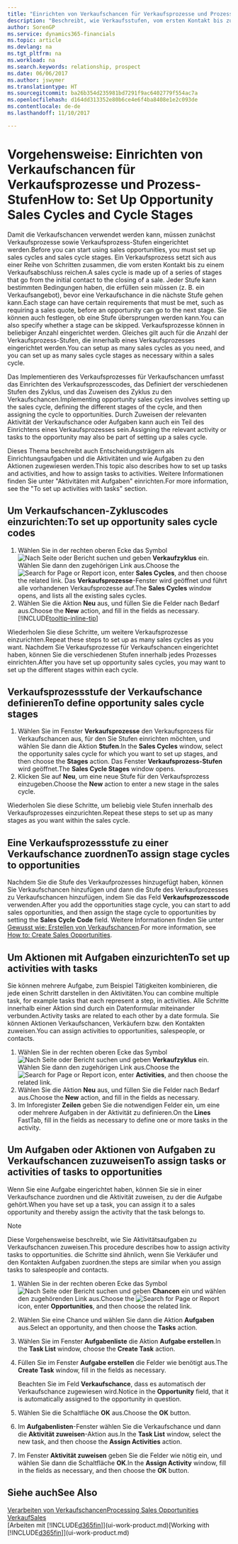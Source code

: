 ```yaml
---
title: "Einrichten von Verkaufschancen für Verkaufsprozesse und Prozess-Stufen| Microsoft Docs"
description: "Beschreibt, wie Verkaufsstufen, vom ersten Kontakt bis zum Schließen definiert, einen Verkaufsprozess erstellt und diesen zu Verkaufschancen in Dynamics 365 Business edition zuweist."
author: SorenGP
ms.service: dynamics365-financials
ms.topic: article
ms.devlang: na
ms.tgt_pltfrm: na
ms.workload: na
ms.search.keywords: relationship, prospect
ms.date: 06/06/2017
ms.author: jswymer
ms.translationtype: HT
ms.sourcegitcommit: ba26b354d235981bd7291f9ac6402779f554ac7a
ms.openlocfilehash: d164dd313352e80b6ce4e6f4ba8408e1e2c093de
ms.contentlocale: de-de
ms.lasthandoff: 11/10/2017

---
```

# <a name="how-to-set-up-opportunity-sales-cycles-and-cycle-stages"></a><span data-ttu-id="f6f93-103">Vorgehensweise: Einrichten von Verkaufschancen für Verkaufsprozesse und Prozess-Stufen</span><span class="sxs-lookup"><span data-stu-id="f6f93-103">How to: Set Up Opportunity Sales Cycles and Cycle Stages</span></span>
<span data-ttu-id="f6f93-104">Damit die Verkaufschancen verwendet werden kann, müssen zunächst Verkaufsprozesse sowie Verkaufsprozess-Stufen eingerichtet werden.</span><span class="sxs-lookup"><span data-stu-id="f6f93-104">Before you can start using sales opportunities, you must set up sales cycles and sales cycle stages.</span></span> <span data-ttu-id="f6f93-105">Ein Verkaufsprozess setzt sich aus einer Reihe von Schritten zusammen, die vom ersten Kontakt bis zu einem Verkaufsabschluss reichen.</span><span class="sxs-lookup"><span data-stu-id="f6f93-105">A sales cycle is made up of a series of stages that go from the initial contact to the closing of a sale.</span></span> <span data-ttu-id="f6f93-106">Jeder Stufe kann bestimmten Bedingungen haben, die erfüllen sein müssen (z. B. ein Verkaufsangebot), bevor eine Verkaufschance in die nächste Stufe gehen kann.</span><span class="sxs-lookup"><span data-stu-id="f6f93-106">Each stage can have certain requirements that must be met, such as requiring a sales quote, before an opportunity can go to the next stage.</span></span> <span data-ttu-id="f6f93-107">Sie können auch festlegen, ob eine Stufe übersprungen werden kann.</span><span class="sxs-lookup"><span data-stu-id="f6f93-107">You can also specify whether a stage can be skipped.</span></span> <span data-ttu-id="f6f93-108">Verkaufsprozesse können in beliebiger Anzahl eingerichtet werden. Gleiches gilt auch für die Anzahl der Verkaufsprozess-Stufen, die innerhalb eines Verkaufsprozesses eingerichtet werden.</span><span class="sxs-lookup"><span data-stu-id="f6f93-108">You can setup as many sales cycles as you need, and you can set up as many sales cycle stages as necessary within a sales cycle.</span></span>

<span data-ttu-id="f6f93-109">Das Implementieren des Verkaufsprozesses für Verkaufschancen umfasst das Einrichten des Verkaufsprozesscodes, das Definiert der verschiedenen Stufen des Zyklus, und das Zuweisen des Zyklus zu den Verkaufschancen.</span><span class="sxs-lookup"><span data-stu-id="f6f93-109">Implementing opportunity sales cycles involves setting up the sales cycle, defining the different stages of the cycle, and then assigning the cycle to opportunities.</span></span> <span data-ttu-id="f6f93-110">Durch Zuweisen der relevanten Aktivität der Verkaufschance oder Aufgaben kann auch ein Teil des Einrichtens eines Verkaufsprozesses sein.</span><span class="sxs-lookup"><span data-stu-id="f6f93-110">Assigning the relevant activity or tasks to the opportunity may also be part of setting up a sales cycle.</span></span>

<span data-ttu-id="f6f93-111">Dieses Thema beschreibt auch Entscheidungsträgern als Einrichtungsaufgaben und die Aktivitäten und wie Aufgaben zu den Aktionen zugewiesen werden.</span><span class="sxs-lookup"><span data-stu-id="f6f93-111">This topic also describes how to set up tasks and activities, and how to assign tasks to activities.</span></span> <span data-ttu-id="f6f93-112">Weitere Informationen finden Sie unter "Aktivitäten mit Aufgaben" einrichten.</span><span class="sxs-lookup"><span data-stu-id="f6f93-112">For more information, see the "To set up activities with tasks" section.</span></span>

## <a name="to-set-up-opportunity-sales-cycle-codes"></a><span data-ttu-id="f6f93-113">Um Verkaufschancen-Zykluscodes einzurichten:</span><span class="sxs-lookup"><span data-stu-id="f6f93-113">To set up opportunity sales cycle codes</span></span>
1. <span data-ttu-id="f6f93-114">Wählen Sie in der rechten oberen Ecke das Symbol ![Nach Seite oder Bericht suchen](media/ui-search/search_small.png "Nach Seite oder Bericht suchen") und geben **Verkaufzyklus** ein. Wählen Sie dann den zugehörigen Link aus.</span><span class="sxs-lookup"><span data-stu-id="f6f93-114">Choose the ![Search for Page or Report](media/ui-search/search_small.png "Search for Page or Report icon") icon, enter **Sales Cycles**, and then choose the related link.</span></span> <span data-ttu-id="f6f93-115">Das **Verkaufsprozesse**-Fenster wird geöffnet und führt alle vorhandenen Verkaufsprozesse auf.</span><span class="sxs-lookup"><span data-stu-id="f6f93-115">The **Sales Cycles** window opens, and lists all the existing sales cycles.</span></span>
2. <span data-ttu-id="f6f93-116">Wählen Sie die Aktion **Neu** aus, und füllen Sie die Felder nach Bedarf aus.</span><span class="sxs-lookup"><span data-stu-id="f6f93-116">Choose the **New** action, and fill in the fields as necessary.</span></span> [!INCLUDE[tooltip-inline-tip](includes/tooltip-inline-tip_md.md)]

<span data-ttu-id="f6f93-117">Wiederholen Sie diese Schritte, um weitere Verkaufsprozesse einzurichten.</span><span class="sxs-lookup"><span data-stu-id="f6f93-117">Repeat these steps to set up as many sales cycles as you want.</span></span> <span data-ttu-id="f6f93-118">Nachdem Sie Verkaufsprozesse für Verkaufschancen eingerichtet haben, können Sie die verschiedenen Stufen innerhalb jedes Prozesses einrichten.</span><span class="sxs-lookup"><span data-stu-id="f6f93-118">After you have set up opportunity sales cycles, you may want to set up the different stages within each cycle.</span></span>

## <a name="to-define-opportunity-sales-cycle-stages"></a><span data-ttu-id="f6f93-119">Verkaufsprozessstufe der Verkaufschance definieren</span><span class="sxs-lookup"><span data-stu-id="f6f93-119">To define opportunity sales cycle stages</span></span>
1. <span data-ttu-id="f6f93-120">Wählen Sie im Fenster **Verkaufsprozesse** den Verkaufsprozess für Verkaufschancen aus, für den Sie Stufen einrichten möchten, und wählen Sie dann die Aktion **Stufen**.</span><span class="sxs-lookup"><span data-stu-id="f6f93-120">In the **Sales Cycles** window, select the opportunity sales cycle for which you want to set up stages, and then choose the **Stages** action.</span></span> <span data-ttu-id="f6f93-121">Das Fenster **Verkaufsprozess-Stufen** wird geöffnet.</span><span class="sxs-lookup"><span data-stu-id="f6f93-121">The **Sales Cycle Stages** window opens.</span></span>
2. <span data-ttu-id="f6f93-122">Klicken Sie auf **Neu**, um eine neue Stufe für den Verkaufsprozess einzugeben.</span><span class="sxs-lookup"><span data-stu-id="f6f93-122">Choose the **New** action to enter a new stage in the sales cycle.</span></span>

<span data-ttu-id="f6f93-123">Wiederholen Sie diese Schritte, um beliebig viele Stufen innerhalb des Verkaufsprozesses einzurichten.</span><span class="sxs-lookup"><span data-stu-id="f6f93-123">Repeat these steps to set up as many stages as you want within the sales cycle.</span></span>

## <a name="to-assign-stage-cycles-to-opportunities"></a><span data-ttu-id="f6f93-124">Eine Verkaufsprozessstufe zu einer Verkaufschance zuordnen</span><span class="sxs-lookup"><span data-stu-id="f6f93-124">To assign stage cycles to opportunities</span></span>
<span data-ttu-id="f6f93-125">Nachdem Sie die Stufe des Verkaufprozesses hinzugefügt haben, können Sie Verkaufschancen hinzufügen und dann die Stufe des Verkaufprozesses zu Verkaufschancen hinzufügen, indem Sie das Feld **Verkaufsprozesscode** verwenden.</span><span class="sxs-lookup"><span data-stu-id="f6f93-125">After you add the opportunities stage cycle, you can start to add sales opportunities, and then assign the stage cycle to opportunities by setting the **Sales Cycle Code** field.</span></span> <span data-ttu-id="f6f93-126">Weitere Informationen finden Sie unter [Gewusst wie: Erstellen von Verkaufschancen](marketing-how-create-opportunities.md).</span><span class="sxs-lookup"><span data-stu-id="f6f93-126">For more information, see [How to: Create Sales Opportunities](marketing-how-create-opportunities.md).</span></span>

## <a name="to-set-up-activities-with-tasks"></a><span data-ttu-id="f6f93-127">Um Aktionen mit Aufgaben einzurichten</span><span class="sxs-lookup"><span data-stu-id="f6f93-127">To set up activities with tasks</span></span>
<span data-ttu-id="f6f93-128">Sie können mehrere Aufgabe, zum Beispiel Tätigkeiten kombinieren, die jede einen Schritt darstellen in den Aktivitäten.</span><span class="sxs-lookup"><span data-stu-id="f6f93-128">You can combine multiple task, for example tasks that each represent a step, in activities.</span></span> <span data-ttu-id="f6f93-129">Alle Schritte innerhalb einer Aktion sind durch ein Datenformular miteinander verbunden.</span><span class="sxs-lookup"><span data-stu-id="f6f93-129">Activity tasks are related to each other by a date formula.</span></span> <span data-ttu-id="f6f93-130">Sie können Aktionen Verkaufschancen, Verkäufern bzw. den Kontakten zuweisen.</span><span class="sxs-lookup"><span data-stu-id="f6f93-130">You can assign activities to opportunities, salespeople, or contacts.</span></span>

1. <span data-ttu-id="f6f93-131">Wählen Sie in der rechten oberen Ecke das Symbol ![Nach Seite oder Bericht suchen](media/ui-search/search_small.png "Nach Seite oder Bericht suchen") und geben **Verkaufzyklus** ein. Wählen Sie dann den zugehörigen Link aus.</span><span class="sxs-lookup"><span data-stu-id="f6f93-131">Choose the ![Search for Page or Report](media/ui-search/search_small.png "Search for Page or Report icon") icon, enter **Activities**, and then choose the related link.</span></span>
2. <span data-ttu-id="f6f93-132">Wählen Sie die Aktion **Neu** aus, und füllen Sie die Felder nach Bedarf aus.</span><span class="sxs-lookup"><span data-stu-id="f6f93-132">Choose the **New** action, and fill in the fields as necessary.</span></span>
3. <span data-ttu-id="f6f93-133">Im Inforegister **Zeilen** geben Sie die notwendigen Felder ein, um eine oder mehrere Aufgaben in der Aktivität zu definieren.</span><span class="sxs-lookup"><span data-stu-id="f6f93-133">On the **Lines** FastTab, fill in the fields as necessary to define one or more tasks in the activity.</span></span>

## <a name="to-assign-tasks-or-activities-of-tasks-to-opportunities"></a><span data-ttu-id="f6f93-134">Um Aufgaben oder Aktionen von Aufgaben zu Verkaufschancen zuzuweisen</span><span class="sxs-lookup"><span data-stu-id="f6f93-134">To assign tasks or activities of tasks to opportunities</span></span>
<span data-ttu-id="f6f93-135">Wenn Sie eine Aufgabe eingerichtet haben, können Sie sie in einer Verkaufschance zuordnen und die Aktivität zuweisen, zu der die Aufgabe gehört.</span><span class="sxs-lookup"><span data-stu-id="f6f93-135">When you have set up a task, you can assign it to a sales opportunity and thereby assign the activity that the task belongs to.</span></span>

> [!NOTE]  
>   <span data-ttu-id="f6f93-136">Diese Vorgehensweise beschreibt, wie Sie Aktivitätsaufgaben zu Verkaufschancen zuweisen.</span><span class="sxs-lookup"><span data-stu-id="f6f93-136">This procedure describes how to assign activity tasks to opportunities.</span></span> <span data-ttu-id="f6f93-137">die Schritte sind ähnlich, wenn Sie Verkäufer und den Kontakten Aufgaben zuordnen.</span><span class="sxs-lookup"><span data-stu-id="f6f93-137">the steps are similar when you assign tasks to salespeople and contacts.</span></span>

1. <span data-ttu-id="f6f93-138">Wählen Sie in der rechten oberen Ecke das Symbol ![Nach Seite oder Bericht suchen](media/ui-search/search_small.png "Nach Seite oder Bericht suchen") und geben **Chancen** ein und wählen den zugehörenden Link aus.</span><span class="sxs-lookup"><span data-stu-id="f6f93-138">Choose the ![Search for Page or Report](media/ui-search/search_small.png "Search for Page or Report icon") icon, enter **Opportunities**, and then choose the related link.</span></span>
2. <span data-ttu-id="f6f93-139">Wählen Sie eine Chance und wählen Sie dann die Aktion **Aufgaben** aus.</span><span class="sxs-lookup"><span data-stu-id="f6f93-139">Select an opportunity, and then choose the **Tasks** action.</span></span>
3. <span data-ttu-id="f6f93-140">Wählen Sie im Fenster **Aufgabenliste** die Aktion **Aufgabe erstellen**.</span><span class="sxs-lookup"><span data-stu-id="f6f93-140">In the **Task List** window, choose the **Create Task** action.</span></span>
4.  <span data-ttu-id="f6f93-141">Füllen Sie im Fenster **Aufgabe erstellen** die Felder wie benötigt aus.</span><span class="sxs-lookup"><span data-stu-id="f6f93-141">The **Create Task** window, fill in the fields as necessary.</span></span>

    <span data-ttu-id="f6f93-142">Beachten Sie im Feld **Verkaufschance**, dass es automatisch der Verkaufschance zugewiesen wird.</span><span class="sxs-lookup"><span data-stu-id="f6f93-142">Notice in the **Opportunity** field, that it is automatically assigned to the opportunity in question.</span></span>
5. <span data-ttu-id="f6f93-143">Wählen Sie die Schaltfläche **OK** aus.</span><span class="sxs-lookup"><span data-stu-id="f6f93-143">Choose the **OK** button.</span></span>
6. <span data-ttu-id="f6f93-144">Im **Aufgabenlisten**-Fenster wählen Sie die Verkaufschance und dann die **Aktivität zuweisen**-Aktion aus.</span><span class="sxs-lookup"><span data-stu-id="f6f93-144">In the **Task List** window, select the new task, and then choose the **Assign Activities** action.</span></span>
7. <span data-ttu-id="f6f93-145">Im Fenster **Aktivität zuweisen** geben Sie die Felder wie nötig ein, und wählen Sie dann die Schaltfläche **OK**.</span><span class="sxs-lookup"><span data-stu-id="f6f93-145">In the **Assign Activity** window, fill in the fields as necessary, and then choose the **OK** button.</span></span>

## <a name="see-also"></a><span data-ttu-id="f6f93-146">Siehe auch</span><span class="sxs-lookup"><span data-stu-id="f6f93-146">See Also</span></span>
[<span data-ttu-id="f6f93-147">Verarbeiten von Verkaufschancen</span><span class="sxs-lookup"><span data-stu-id="f6f93-147">Processing Sales Opportunities</span></span>](marketing-processing-sales-opportunities.md)  
[<span data-ttu-id="f6f93-148">Verkauf</span><span class="sxs-lookup"><span data-stu-id="f6f93-148">Sales</span></span>](sales-manage-sales.md)  
<span data-ttu-id="f6f93-149">[Arbeiten mit [!INCLUDE[d365fin](includes/d365fin_md.md)]](ui-work-product.md)</span><span class="sxs-lookup"><span data-stu-id="f6f93-149">[Working with [!INCLUDE[d365fin](includes/d365fin_md.md)]](ui-work-product.md)</span></span>

